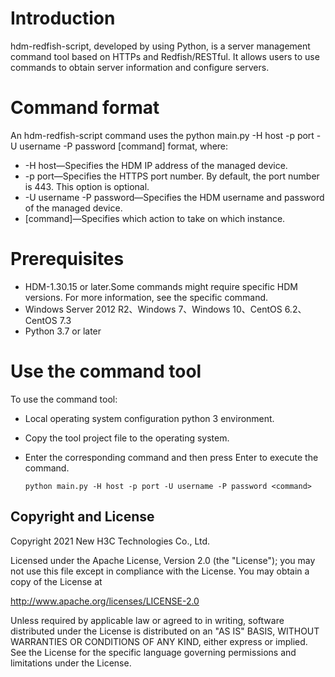 # Introduction
hdm-redfish-script, developed by using Python, is a server management command tool based on HTTPs and Redfish/RESTful. It allows users to use commands to obtain server information and configure servers.

# Command format
An hdm-redfish-script command uses the python main.py -H host -p port -U username -P password [command] format, where:
*	-H host—Specifies the HDM IP address of the managed device.
*	-p port—Specifies the HTTPS port number. By default, the port number is 443. This option is optional.
*	-U username -P password—Specifies the HDM username and password of the managed device.
*	[command]—Specifies which action to take on which instance.

# Prerequisites
*	HDM-1.30.15 or later.Some commands might require specific HDM versions. For more information, see the specific command.
*	Windows Server 2012 R2、Windows 7、Windows 10、CentOS 6.2、CentOS 7.3
*	Python 3.7 or later

# Use the command tool
To use the command tool:
*	Local operating system configuration python 3 environment.
*	Copy the tool project file to the operating system. 
*	Enter the corresponding command and then press Enter to execute the command.

    `python main.py -H host -p port -U username -P password <command>`


Copyright and License
---------------------

Copyright 2021 New H3C Technologies Co., Ltd.

Licensed under the Apache License, Version 2.0 (the "License"); you may
not use this file except in compliance with the License. You may obtain
a copy of the License at

http://www.apache.org/licenses/LICENSE-2.0

Unless required by applicable law or agreed to in writing, software
distributed under the License is distributed on an "AS IS" BASIS, WITHOUT
WARRANTIES OR CONDITIONS OF ANY KIND, either express or implied. See the
License for the specific language governing permissions and limitations
under the License.
